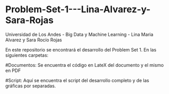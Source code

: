 # Problem-Set-1---Lina-Alvarez-y-Sara-Rojas
Universidad de Los Andes - Big Data y Machine Learning - Lina Maria Alvarez y Sara Rocío Rojas

En este repositorio se encontrará el desarrollo del Problem Set 1. En las siguientes carpetas: 

#Documentos: Se encuentra el código en LateX del documento y el mismo en PDF 

#Script: Aquí se encuentra el script del desarrollo completo y de las gráficas por separadas. 

